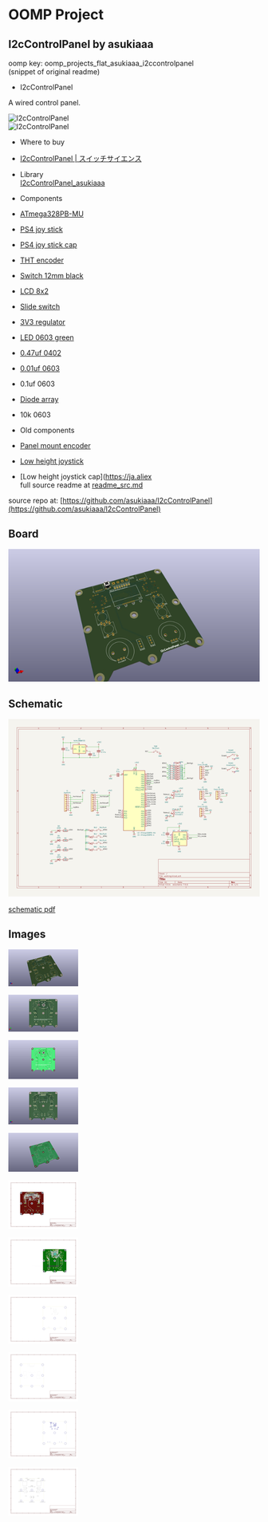 # OOMP Project  
## I2cControlPanel  by asukiaaa  
  
oomp key: oomp_projects_flat_asukiaaa_i2ccontrolpanel  
(snippet of original readme)  
  
- I2cControlPanel  
  
A wired control panel.  
  
![I2cControlPanel](./docs/rev2023.01/front.jpg)  
![I2cControlPanel](./docs/rev2023.01/roles.jpg)  
  
- Where to buy  
  
- [I2cControlPanel | スイッチサイエンス](https://www.switch-science.com/catalog/6824/)  
  
- Library  
[I2cControlPanel_asukiaaa](https://github.com/asukiaaa/I2cControlPanel_asukiaaa)  
  
- Components  
  
- [ATmega328PB-MU](https://www.digikey.jp/product-detail/ja/microchip-technology/ATMEGA328PB-MUR/ATMEGA328PB-MURCT-ND/5722708)  
- [PS4 joy stick](https://ja.aliexpress.com/item/1005001729380060.html)  
- [PS4 joy stick cap](https://ja.aliexpress.com/item/32964247181.html)  
- [THT encoder](https://ja.aliexpress.com/item/1005001556801559.html)  
- [Switch 12mm black](https://akizukidenshi.com/catalog/g/gP-09826/)  
- [LCD 8x2](https://akizukidenshi.com/catalog/g/gP-06669/)  
- [Slide switch](https://akizukidenshi.com/catalog/g/gP-12723/)  
- [3V3 regulator](https://akizukidenshi.com/catalog/g/gI-10675/)  
- [LED 0603 green](https://akizukidenshi.com/catalog/g/gI-06417/)  
- [0.47uf 0402](https://akizukidenshi.com/catalog/g/gP-07504/)  
- [0.01uf 0603](https://akizukidenshi.com/catalog/g/gP-13387/)  
- 0.1uf 0603  
- [Diode array](https://www.digikey.jp/product-detail/ja/toshiba-semiconductor-and-storage/1SS309-TE85L-F/1SS309-TE85LF-CT-ND/4304019)  
- 10k 0603  
  
- Old components  
  
- [Panel mount encoder](https://ja.aliexpress.com/item/32783863247.html)  
- [Low height joystick](https://ja.aliexpress.com/item/4000540937190.html)  
- [Low height joystick cap](https://ja.aliex  
  full source readme at [readme_src.md](readme_src.md)  
  
source repo at: [https://github.com/asukiaaa/I2cControlPanel](https://github.com/asukiaaa/I2cControlPanel)  
## Board  
  
[![working_3d.png](working_3d_600.png)](working_3d.png)  
## Schematic  
  
[![working_schematic.png](working_schematic_600.png)](working_schematic.png)  
  
[schematic pdf](working_schematic.pdf)  
## Images  
  
[![working_3d.png](working_3d_140.png)](working_3d.png)  
  
[![working_3d_back.png](working_3d_back_140.png)](working_3d_back.png)  
  
[![working_3D_bottom.png](working_3D_bottom_140.png)](working_3D_bottom.png)  
  
[![working_3d_front.png](working_3d_front_140.png)](working_3d_front.png)  
  
[![working_3D_top.png](working_3D_top_140.png)](working_3D_top.png)  
  
[![working_assembly_page_01.png](working_assembly_page_01_140.png)](working_assembly_page_01.png)  
  
[![working_assembly_page_02.png](working_assembly_page_02_140.png)](working_assembly_page_02.png)  
  
[![working_assembly_page_03.png](working_assembly_page_03_140.png)](working_assembly_page_03.png)  
  
[![working_assembly_page_04.png](working_assembly_page_04_140.png)](working_assembly_page_04.png)  
  
[![working_assembly_page_05.png](working_assembly_page_05_140.png)](working_assembly_page_05.png)  
  
[![working_assembly_page_06.png](working_assembly_page_06_140.png)](working_assembly_page_06.png)  
